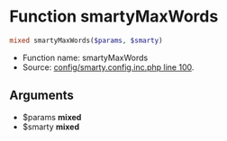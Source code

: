 Function smartyMaxWords
===========================





```php
mixed smartyMaxWords($params, $smarty)
```

* Function name: smartyMaxWords
* Source: [config/smarty.config.inc.php line 100](https://github.com/PrestaShop/PrestaShop/blob/1.6.0.3/config/smarty.config.inc.php#L100).

Arguments
---------

* $params **mixed**
* $smarty **mixed**

